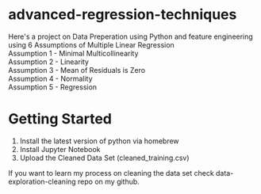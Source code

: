 # advanced-regression-techniques

Here's a project on Data Preperation using Python and feature engineering using 6 Assumptions of Multiple Linear Regression
<br>Assumption 1 - Minimal Multicollinearity
<br>Assumption 2 - Linearity
<br>Assumption 3 - Mean of Residuals is Zero
<br>Assumption 4 - Normality
<br>Assumption 5 - Regression

# Getting Started
1. Install the latest version of python via homebrew
2. Install Jupyter Notebook
3. Upload the Cleaned Data Set (cleaned_training.csv) 

If you want to learn my process on cleaning the data set check data-exploration-cleaning repo on my github.


 
